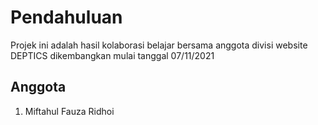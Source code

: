 # Pendahuluan
Projek ini adalah hasil kolaborasi belajar bersama anggota divisi website DEPTICS dikembangkan mulai tanggal 07/11/2021

## Anggota
 1. Miftahul Fauza Ridhoi

